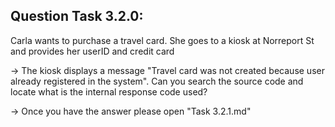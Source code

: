 Question Task 3.2.0:
--------------------

Carla wants to purchase a travel card. 
She goes to a kiosk at Norreport St and provides her userID and credit card

-> The kiosk displays a message "Travel card was not created because 
	user already registered in the system". 
	Can you search the source code and locate what is the internal 
	response code used?  

-> Once you have the answer please open "Task 3.2.1.md"